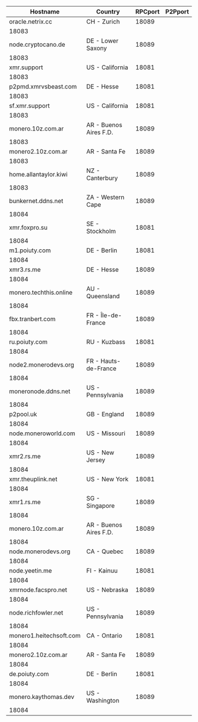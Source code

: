 Hostname | Country | RPCport | P2Pport
--- | --- | --- | ---
oracle.netrix.cc | CH - Zurich | 18089
 | 18083
node.cryptocano.de | DE - Lower Saxony | 18089
 | 18083
xmr.support | US - California | 18081
 | 18083
p2pmd.xmrvsbeast.com | DE - Hesse | 18081
 | 18083
sf.xmr.support | US - California | 18081
 | 18083
monero.10z.com.ar | AR - Buenos Aires F.D. | 18089
 | 18083
monero2.10z.com.ar | AR - Santa Fe | 18089
 | 18083
home.allantaylor.kiwi | NZ - Canterbury | 18089
 | 18083
bunkernet.ddns.net | ZA - Western Cape | 18089
 | 18084
xmr.foxpro.su | SE - Stockholm | 18081
 | 18084
m1.poiuty.com | DE - Berlin | 18081
 | 18084
xmr3.rs.me | DE - Hesse | 18089
 | 18084
monero.techthis.online | AU - Queensland | 18089
 | 18084
fbx.tranbert.com | FR - Île-de-France | 18089
 | 18084
ru.poiuty.com | RU - Kuzbass | 18081
 | 18084
node2.monerodevs.org | FR - Hauts-de-France | 18089
 | 18084
moneronode.ddns.net | US - Pennsylvania | 18089
 | 18084
p2pool.uk | GB - England | 18089
 | 18084
node.moneroworld.com | US - Missouri | 18089
 | 18084
xmr2.rs.me | US - New Jersey | 18089
 | 18084
xmr.theuplink.net | US - New York | 18081
 | 18084
xmr1.rs.me | SG - Singapore | 18089
 | 18084
monero.10z.com.ar | AR - Buenos Aires F.D. | 18089
 | 18084
node.monerodevs.org | CA - Quebec | 18089
 | 18084
node.yeetin.me | FI - Kainuu | 18081
 | 18084
xmrnode.facspro.net | US - Nebraska | 18089
 | 18084
node.richfowler.net | US - Pennsylvania | 18089
 | 18084
monero1.heitechsoft.com | CA - Ontario | 18081
 | 18084
monero2.10z.com.ar | AR - Santa Fe | 18089
 | 18084
de.poiuty.com | DE - Berlin | 18081
 | 18084
monero.kaythomas.dev | US - Washington | 18089
 | 18084
